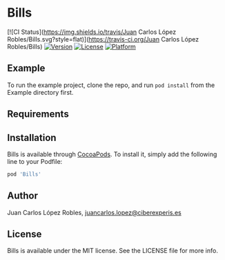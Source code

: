 # Bills

[![CI Status](https://img.shields.io/travis/Juan Carlos López Robles/Bills.svg?style=flat)](https://travis-ci.org/Juan Carlos López Robles/Bills)
[![Version](https://img.shields.io/cocoapods/v/Bills.svg?style=flat)](https://cocoapods.org/pods/Bills)
[![License](https://img.shields.io/cocoapods/l/Bills.svg?style=flat)](https://cocoapods.org/pods/Bills)
[![Platform](https://img.shields.io/cocoapods/p/Bills.svg?style=flat)](https://cocoapods.org/pods/Bills)

## Example

To run the example project, clone the repo, and run `pod install` from the Example directory first.

## Requirements

## Installation

Bills is available through [CocoaPods](https://cocoapods.org). To install
it, simply add the following line to your Podfile:

```ruby
pod 'Bills'
```

## Author

Juan Carlos López Robles, juancarlos.lopez@ciberexperis.es

## License

Bills is available under the MIT license. See the LICENSE file for more info.
